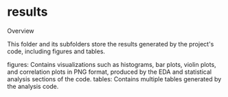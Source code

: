 # results

Overview

This folder and its subfolders store the results generated by the project's code, including figures and tables.

figures: Contains visualizations such as histograms, bar plots, violin plots, and correlation plots in PNG format, produced by the EDA and statistical analysis sections of the code.
tables: Contains multiple tables generated by the analysis code.